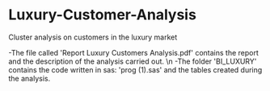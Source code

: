 # Luxury-Customer-Analysis
Cluster analysis on customers in the luxury market

-The file called 'Report Luxury Customers Analysis.pdf' contains the report and the description of the analysis carried out. \n
-The folder 'BI_LUXURY' contains the code written in sas: 'prog (1).sas' and the tables created during the analysis.
